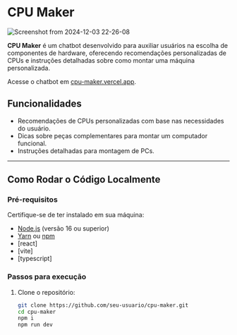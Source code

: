 # CPU Maker

![Screenshot from 2024-12-03 22-26-08](https://github.com/user-attachments/assets/053092c1-44c6-4d53-8720-67b82ecc8cde)

**CPU Maker** é um chatbot desenvolvido para auxiliar usuários na escolha de componentes de hardware, oferecendo recomendações personalizadas de CPUs e instruções detalhadas sobre como montar uma máquina personalizada.

Acesse o chatbot em [cpu-maker.vercel.app](https://cpu-maker.vercel.app/).

## Funcionalidades

- Recomendações de CPUs personalizadas com base nas necessidades do usuário.
- Dicas sobre peças complementares para montar um computador funcional.
- Instruções detalhadas para montagem de PCs.

---

## Como Rodar o Código Localmente

### Pré-requisitos

Certifique-se de ter instalado em sua máquina:

- [Node.js](https://nodejs.org/) (versão 16 ou superior)
- [Yarn](https://yarnpkg.com/) ou [npm](https://www.npmjs.com/)
- [react]
- [vite]
- [typescript]

### Passos para execução

1. Clone o repositório:

   ```bash
   git clone https://github.com/seu-usuario/cpu-maker.git
   cd cpu-maker
   npm i
   npm run dev
   

